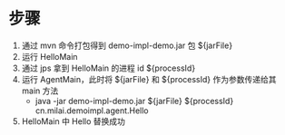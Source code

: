 # 步骤
1. 通过 mvn 命令打包得到 demo-impl-demo.jar 包 ${jarFile}
2. 运行 HelloMain
3. 通过 jps 拿到 HelloMain 的进程 id ${processId}
4. 运行 AgentMain，此时将 ${jarFile} 和 ${processId} 作为参数传递给其 main 方法
    * java -jar demo-impl-demo.jar ${jarFile} ${processId} cn.milai.demoimpl.agent.Hello
5. HelloMain 中 Hello 替换成功